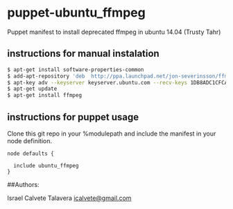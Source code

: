 # puppet-ubuntu_ffmpeg
 Puppet manifest to install deprecated ffmpeg in ubuntu 14.04  (Trusty Tahr)

## instructions for manual instalation

```bash
$ apt-get install software-properties-common
$ add-apt-repository 'deb  http://ppa.launchpad.net/jon-severinsson/ffmpeg/ubuntu trusty main'  && sudo add-apt-repository 'deb $ http://ppa.launchpad.net/jon-severinsson/ffmpeg/ubuntu saucy main'
$ apt-key adv --keyserver keyserver.ubuntu.com --recv-keys 1DB8ADC1CFCA9579
$ apt-get update
$ apt-get install ffmpeg
```
## instructions for puppet usage

Clone this git repo in your %modulepath and include the manifest in your node definition.

```puppet
node defaults {

  include ubuntu_ffmpeg
}
```

##Authors:

Israel Calvete Talavera <icalvete@gmail.com>

